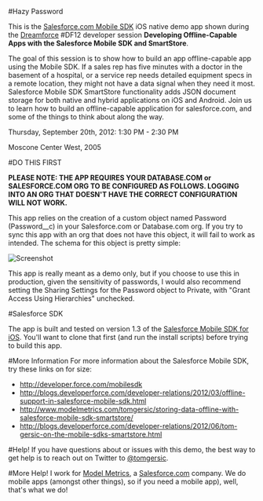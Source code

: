 #Hazy Password

This is the [Salesforce.com Mobile SDK](https://github.com/forcedotcom/SalesforceMobileSDK-iOS) iOS native demo app shown during the [Dreamforce](http://www.dreamforce.com) #DF12 developer session **Developing Offline-Capable Apps with the Salesforce Mobile SDK and SmartStore**.

The goal of this session is to show how to build an app offline-capable app using the Mobile SDK. If a sales rep has five minutes with a doctor in the basement of a hospital, or a service rep needs detailed equipment specs in a remote location, they might not have a data signal when they need it most. Salesforce Mobile SDK SmartStore functionality adds JSON document storage for both native and hybrid applications on iOS and Android. Join us to learn how to build an offline-capable application for salesforce.com, and some of the things to think about along the way.

Thursday, September 20th, 2012: 1:30 PM - 2:30 PM

Moscone Center West, 2005

#DO THIS FIRST

**PLEASE NOTE: THE APP REQUIRES YOUR DATABASE.COM or SALESFORCE.COM ORG TO BE CONFIGURED AS FOLLOWS. LOGGING INTO AN ORG THAT DOESN'T HAVE THE CORRECT CONFIGURATION WILL NOT WORK.**

This app relies on the creation of a custom object named Password (Password__c) in your Salesforce.com or Database.com org. If you try to sync this app with an org that does not have this object, it will fail to work as intended. The schema for this object is pretty simple:

![Screenshot](http://mm-tom.s3.amazonaws.com/hazypasswordschema.jpg "Screenshot")

This app is really meant as a demo only, but if you choose to use this in production, given the sensitivity of passwords, I would also recommend setting the Sharing Settings for the Password object to Private, with "Grant Access Using Hierarchies" unchecked.

#Salesforce SDK

The app is built and tested on version 1.3 of the [Salesforce Mobile SDK for iOS](https://github.com/forcedotcom/SalesforceMobileSDK-iOS). You'll want to clone that first (and run the install scripts) before trying to build this app.

#More Information
For more information about the Salesforce Mobile SDK, try these links on for size:

* http://developer.force.com/mobilesdk
* http://blogs.developerforce.com/developer-relations/2012/03/offline-support-in-salesforce-mobile-sdk.html
* http://www.modelmetrics.com/tomgersic/storing-data-offline-with-salesforce-mobile-sdk-smartstore/
* http://blogs.developerforce.com/developer-relations/2012/06/tom-gersic-on-the-mobile-sdks-smartstore.html

#Help!
If you have questions about or issues with this demo, the best way to get help is to reach out on Twitter to [@tomgersic](https://twitter.com/#!/tomgersic).

#More Help!
I work for [Model Metrics](http://www.modelmetrics.com/), a [Salesforce.com](http://www.salesforce.com) company. We do mobile apps (amongst other things), so if you need a mobile app), well, that's what we do!
